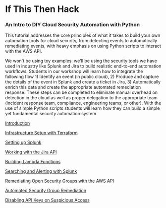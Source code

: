 # If This Then Hack
### An Intro to DIY Cloud Security Automation with Python
This tutorial addresses the core principles of what it takes to build your own automation tools for cloud security, from detecting events to automatically remediating events, with heavy emphasis on using Python scripts to interact with the AWS API.

We won't be using toy examples: we'll be using the security tools we have used in industry like Splunk and Jira to build realistic end-to-end automation workflows. Students in our workshop will learn how to integrate the following flow 1) Identify an event (in public cloud), 2) Produce and capture the details of the event in Splunk and create a ticket in Jira, 3) Automatically enrich this data and create the appropriate automated remediation response. These steps can be completed to eliminate manual overhead on detection in the cloud as well as proper delegation to the appropriate team (incident response team, compliance, engineering teams, or other). With the use of simple Python scripts students will learn how they can build a simple yet fundamental security automation system. 

[Introduction](tutorial/01-Introduction.md)

[Infrastructure Setup with Terraform](tutorial/02-Infrastructure_Setup.md)

[Setting up Splunk](tutorial/03-Splunk_Setup.md)

[Working with the Jira API](tutorial/04-Working_with_Jira_SDK.ipynb)

[Building Lambda Functions](tutorial/05-AWS_Lambda.md)

[Searching and Alerting with Splunk](tutorial/06-Splunk_Searching_and_Alerting.md)

[Remediating Open Security Groups with the AWS API](tutorial/07-Remediating_Open_Security_Groups_AWS_API.ipynb)

[Automated Security Group Remediation](tutorial/08-Automated_Security_Group_Remediation.md)

[Disabling API Keys on Suspicious Access](tutorial/09-Disable_Key_on_Suspicious_Access.md)
